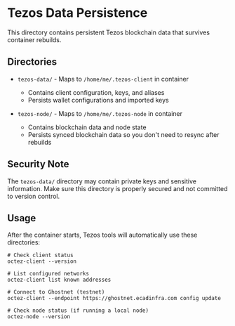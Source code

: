 # Tezos Data Persistence

This directory contains persistent Tezos blockchain data that survives container rebuilds.

## Directories

- `tezos-data/` - Maps to `/home/me/.tezos-client` in container
  - Contains client configuration, keys, and aliases
  - Persists wallet configurations and imported keys
  
- `tezos-node/` - Maps to `/home/me/.tezos-node` in container  
  - Contains blockchain data and node state
  - Persists synced blockchain data so you don't need to resync after rebuilds

## Security Note

The `tezos-data/` directory may contain private keys and sensitive information.
Make sure this directory is properly secured and not committed to version control.

## Usage

After the container starts, Tezos tools will automatically use these directories:

```fish
# Check client status
octez-client --version

# List configured networks
octez-client list known addresses

# Connect to Ghostnet (testnet)
octez-client --endpoint https://ghostnet.ecadinfra.com config update

# Check node status (if running a local node)
octez-node --version
```
